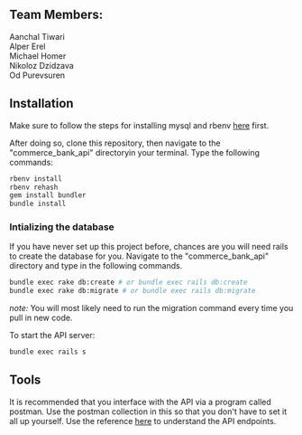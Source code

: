 ## Team Members:
Aanchal Tiwari  
Alper Erel  
Michael Homer  
Nikoloz Dzidzava  
Od Purevsuren  

## Installation
Make sure to follow the steps for installing mysql and rbenv [here](https://github.com/umkc-cs-451-2020-spring/semester-project-group-5/wiki/Programming-Resources-and-Tutorials#installation-instructions) first.  

After doing so, clone this repository, then navigate to the "commerce_bank_api" directoryin your terminal. Type the following commands:
```bash
rbenv install
rbenv rehash
gem install bundler
bundle install
```

### Intializing the database
If you have never set up this project before, chances are you will need rails to create the database for you. Navigate to the "commerce_bank_api" directory and type in the following commands.
```bash
bundle exec rake db:create # or bundle exec rails db:create
bundle exec rake db:migrate # or bundle exec rails db:migrate
```  

_note:_ You will most likely need to run the migration command every time you pull in new code.  

To start the API server:
```bash 
bundle exec rails s
```
## Tools
It is recommended that you interface with the API via a program called postman. Use the postman collection in this so that you don't have to set it all up yourself. Use the reference [here](https://github.com/umkc-cs-451-2020-spring/semester-project-group-5/blob/master/commerce_bank_api/README.md#resource-endpoints) to understand the API endpoints.


